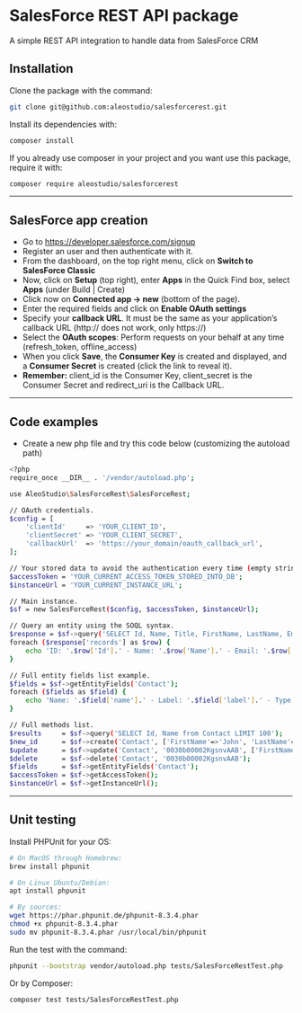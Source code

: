 # SalesForce REST API package

A simple REST API integration to handle data from SalesForce CRM 

## Installation

Clone the package with the command:
```sh
git clone git@github.com:aleostudio/salesforcerest.git
```
Install its dependencies with:
```sh
composer install
```
If you already use composer in your project and you want use this package, require it with:
```sh
composer require aleostudio/salesforcerest
```
---
## SalesForce app creation

- Go to https://developer.salesforce.com/signup
- Register an user and then authenticate with it.
- From the dashboard, on the top right menu, click on **Switch to SalesForce Classic**
- Now, click on **Setup** (top right), enter **Apps** in the Quick Find box, select **Apps** (under Build | Create)
- Click now on **Connected app -> new** (bottom of the page).
- Enter the required fields and click on **Enable OAuth settings**
- Specify your **callback URL**. It must be the same as your application’s callback URL (http:// does not work, only https://)
- Select the **OAuth scopes**: Perform requests on your behalf at any time (refresh_token, offline_access)
- When you click **Save**, the **Consumer Key** is created and displayed, and a **Consumer Secret** is created (click the link to reveal it).
- **Remember:** client_id is the Consumer Key, client_secret is the Consumer Secret and redirect_uri is the Callback URL.
---
## Code examples
- Create a new php file and try this code below (customizing the autoload path)
```sh
<?php
require_once __DIR__ . '/vendor/autoload.php';

use AleoStudio\SalesForceRest\SalesForceRest;

// OAuth credentials.
$config = [
    'clientId'     => 'YOUR_CLIENT_ID',
    'clientSecret' => 'YOUR_CLIENT_SECRET',
    'callbackUrl'  => 'https://your_domain/oauth_callback_url',
];

// Your stored data to avoid the authentication every time (empty string the first time).
$accessToken = 'YOUR_CURRENT_ACCESS_TOKEN_STORED_INTO_DB';
$instanceUrl = 'YOUR_CURRENT_INSTANCE_URL';

// Main instance.
$sf = new SalesForceRest($config, $accessToken, $instanceUrl);

// Query an entity using the SOQL syntax.
$response = $sf->query('SELECT Id, Name, Title, FirstName, LastName, Email from Contact LIMIT 10');
foreach ($response['records'] as $row) {
    echo 'ID: '.$row['Id'].' - Name: '.$row['Name'].' - Email: '.$row['Email'].'<br/>';
}

// Full entity fields list example.
$fields = $sf->getEntityFields('Contact');
foreach ($fields as $field) {
    echo 'Name: '.$field['name'].' - Label: '.$field['label'].' - Type: '.$field['type'].'<br />';
}

// Full methods list.
$results     = $sf->query('SELECT Id, Name from Contact LIMIT 100');
$new_id      = $sf->create('Contact', ['FirstName'=>'John', 'LastName'=>'Doe', 'Email'=>'john.doe@domain.com']);
$update      = $sf->update('Contact', '0030b00002KgsnvAAB', ['FirstName'=>'Johnnnnn', 'LastName'=>'Doeeee', 'Title'=>null]);
$delete      = $sf->delete('Contact', '0030b00002KgsnvAAB');
$fields      = $sf->getEntityFields('Contact');
$accessToken = $sf->getAccessToken();
$instanceUrl = $sf->getInstanceUrl();

```
---
## Unit testing

Install PHPUnit for your OS:
```sh
# On MacOS through Homebrew:
brew install phpunit

# On Linux Ubuntu/Debian:
apt install phpunit

# By sources:
wget https://phar.phpunit.de/phpunit-8.3.4.phar
chmod +x phpunit-8.3.4.phar
sudo mv phpunit-8.3.4.phar /usr/local/bin/phpunit  
```
Run the test with the command:
```sh
phpunit --bootstrap vendor/autoload.php tests/SalesForceRestTest.php 
```
Or by Composer:
```sh
composer test tests/SalesForceRestTest.php
```